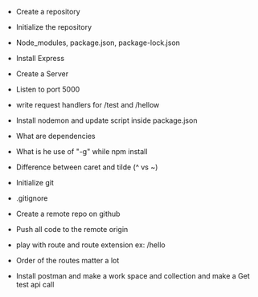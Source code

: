 - Create a repository
- Initialize  the repository
- Node_modules, package.json, package-lock.json
- Install Express
- Create a Server
- Listen to port 5000
- write request handlers for /test and /hellow
- Install nodemon and update script inside package.json
- What are dependencies
- What is he use of "-g" while npm install
- Difference between caret and  tilde (^ vs ~)

- Initialize git 
- .gitignore
- Create a remote repo on github
- Push  all code to the remote origin
- play with route and route extension ex: /hello
- Order of the routes matter a lot
- Install postman and make a work space and collection and make a Get test api call